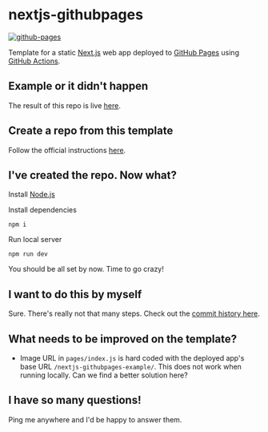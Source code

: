 # nextjs-githubpages

[![github-pages](https://github.com/isektionen/nextjs-githubpages-example/actions/workflows/github-pages.yml/badge.svg)](https://github.com/isektionen/nextjs-githubpages-example/actions/workflows/github-pages.yml)

Template for a static [Next.js](https://nextjs.org/) web app deployed to [GitHub Pages](https://guides.github.com/features/pages/) using [GitHub Actions](https://docs.github.com/en/actions/).

## Example or it didn't happen

The result of this repo is live [here](https://isektionen.github.io/nextjs-githubpages-example).

## Create a repo from this template

Follow the official instructions [here](https://docs.github.com/en/github/creating-cloning-and-archiving-repositories/creating-a-repository-from-a-template#creating-a-repository-from-a-template).

## I've created the repo. Now what?

Install [Node.js](https://nodejs.org/en/)

Install dependencies

```
npm i
```

Run local server

```
npm run dev
```

You should be all set by now. Time to go crazy!

## I want to do this by myself

Sure. There's really not that many steps. Check out the [commit history here](https://github.com/isektionen/nextjs-githubpages-example/commits/main).

## What needs to be improved on the template?

- Image URL in `pages/index.js` is hard coded with the deployed app's base URL `/nextjs-githubpages-example/`. This does not work when running locally. Can we find a better solution here?

## I have so many questions!

Ping me anywhere and I'd be happy to answer them.
